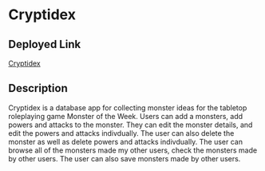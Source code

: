 # Cryptidex

## Deployed Link

[Cryptidex](https://cryptidex-ca0adcd2989f.herokuapp.com/)

## Description

Cryptidex is a database app for collecting monster ideas for the tabletop roleplaying game Monster of the Week. Users can add a monsters, add powers and attacks to the monster. They can edit the monster details, and edit the powers and attacks indivdually. The user can also delete the monster as well as delete powers and attacks indivdually. The user can browse all of the monsters made my other users, check the monsters made by other users. The user can also save monsters made by other users.
